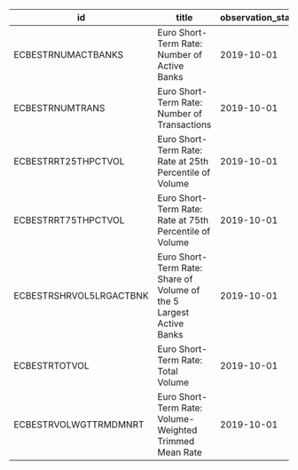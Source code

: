 | id                      | title                                                               | observation_start   | observation_end   |
|-------------------------|---------------------------------------------------------------------|---------------------|-------------------|
| ECBESTRNUMACTBANKS      | Euro Short-Term Rate: Number of Active Banks                        | 2019-10-01          | 2022-03-14        |
| ECBESTRNUMTRANS         | Euro Short-Term Rate: Number of Transactions                        | 2019-10-01          | 2022-03-14        |
| ECBESTRRT25THPCTVOL     | Euro Short-Term Rate: Rate at 25th Percentile of Volume             | 2019-10-01          | 2022-03-14        |
| ECBESTRRT75THPCTVOL     | Euro Short-Term Rate: Rate at 75th Percentile of Volume             | 2019-10-01          | 2022-03-14        |
| ECBESTRSHRVOL5LRGACTBNK | Euro Short-Term Rate: Share of Volume of the 5 Largest Active Banks | 2019-10-01          | 2022-03-14        |
| ECBESTRTOTVOL           | Euro Short-Term Rate: Total Volume                                  | 2019-10-01          | 2022-03-14        |
| ECBESTRVOLWGTTRMDMNRT   | Euro Short-Term Rate: Volume-Weighted Trimmed Mean Rate             | 2019-10-01          | 2022-03-14        |